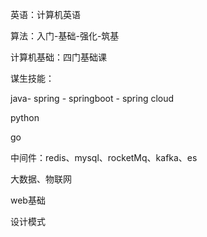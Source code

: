 英语：计算机英语

算法：入门-基础-强化-筑基

计算机基础：四门基础课

谋生技能：

java- spring  - springboot  - spring cloud

python

go

中间件：redis、mysql、rocketMq、kafka、es

大数据、物联网

web基础

设计模式

